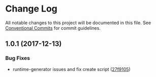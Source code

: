 # Change Log

All notable changes to this project will be documented in this file.
See [Conventional Commits](https://conventionalcommits.org) for commit guidelines.

<a name="1.0.1"></a>
## 1.0.1 (2017-12-13)


### Bug Fixes

* runtime-generator issues and fix create script ([27f9105](https://github.com/jameslnewell/tradie-v4/commit/27f9105))
